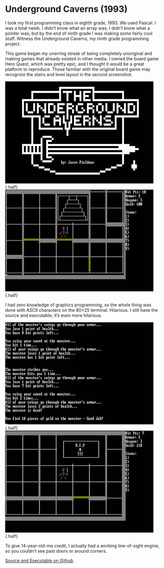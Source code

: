 # Underground Caverns (1993)

I took my first programming class in eighth grade, 1993. We used Pascal. I was a total newb. I didn’t know what an array was; I didn’t know what a pointer was; but by the end of ninth grade I was making some fairly cool stuff. Witness the Underground Caverns, my ninth grade programming project.

This game began my unerring streak of being completely unoriginal and making games that already existed in other media. I owned the board game Hero Quest, which was pretty epic, and I thought it would be a great platform to reproduce. Those familiar with the original board game may recognize the stairs and level layout in the second screenshot.

![Screenshot](/img/pg/uc/uc1.jpg) {.half}
![Screenshot](/img/pg/uc/uc2.jpg) {.half}

I had zero knowledge of graphics programming, so the whole thing was done with ASCII characters on the 80×25 terminal. Hilarious. I still have the source and executable; it’s even more hilarious.

![Screenshot](/img/pg/uc/uc3.jpg) {.half}
![Screenshot](/img/pg/uc/uc4.jpg) {.half}

To give 14-year-old-me credit, I actually had a working line-of-sight engine, so you couldn’t see past doors or around corners.

[Source and Executable on Github](https://github.com/jmfieldman/Old-Projects/tree/master/Underground_Caverns)
